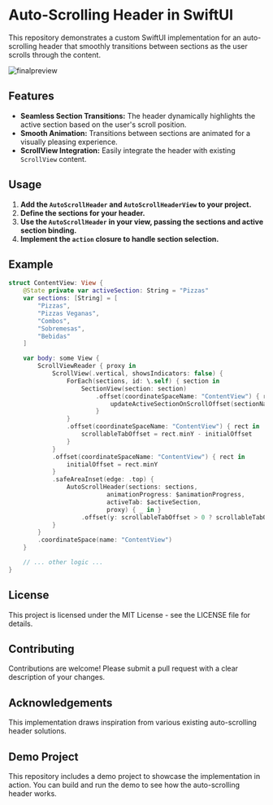 # Auto-Scrolling Header in SwiftUI

This repository demonstrates a custom SwiftUI implementation for an auto-scrolling header that smoothly transitions between sections as the user scrolls through the content.

![finalpreview](https://github.com/user-attachments/assets/31e2a63b-be25-4b5d-965b-5bd477ece4cb)

## Features

- **Seamless Section Transitions:** The header dynamically highlights the active section based on the user's scroll position.
- **Smooth Animation:** Transitions between sections are animated for a visually pleasing experience.
- **ScrollView Integration:** Easily integrate the header with existing `ScrollView` content.

## Usage

1. **Add the `AutoScrollHeader` and `AutoScrollHeaderView` to your project.**
2. **Define the sections for your header.**
3. **Use the `AutoScrollHeader` in your view, passing the sections and active section binding.**
4. **Implement the `action` closure to handle section selection.**

## Example

```swift
struct ContentView: View {
    @State private var activeSection: String = "Pizzas"
    var sections: [String] = [
        "Pizzas",
        "Pizzas Veganas",
        "Combos",
        "Sobremesas",
        "Bebidas"
    ]

    var body: some View {
        ScrollViewReader { proxy in
            ScrollView(.vertical, showsIndicators: false) {
                ForEach(sections, id: \.self) { section in
                    SectionView(section: section)
                        .offset(coordinateSpaceName: "ContentView") { rect in
                            updateActiveSectionOnScrollOffset(sectionName: section, sectionOffset: rect)
                        }
                }
                .offset(coordinateSpaceName: "ContentView") { rect in
                    scrollableTabOffset = rect.minY - initialOffset
                }
            }
            .offset(coordinateSpaceName: "ContentView") { rect in
                initialOffset = rect.minY
            }
            .safeAreaInset(edge: .top) {
                AutoScrollHeader(sections: sections,
                           animationProgress: $animationProgress,
                           activeTab: $activeSection,
                           proxy) { _ in }
                    .offset(y: scrollableTabOffset > 0 ? scrollableTabOffset : 0)
            }
        }
        .coordinateSpace(name: "ContentView")
    }

    // ... other logic ...
}
```
## License
This project is licensed under the MIT License - see the LICENSE file for details.

## Contributing
Contributions are welcome! Please submit a pull request with a clear description of your changes.

## Acknowledgements
This implementation draws inspiration from various existing auto-scrolling header solutions.

## Demo Project
This repository includes a demo project to showcase the implementation in action. You can build and run the demo to see how the auto-scrolling header works. 
